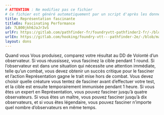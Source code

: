 ```yaml
---
# ATTENTION : Ne modifiez pas ce fichier
# Ce fichier est généré automatiquement par un script d'après les données du module Foundry VTT officiel et de sa traduction
title: Représentation fascinante
titleEn: Fascinating Performance
id: 7LB00jkh6JaJr3vS
urlFr: https://gitlab.com/pathfinder-fr/foundryvtt-pathfinder2-fr/-/blob/master/data/feats/7LB00jkh6JaJr3vS.htm
urlEn: https://gitlab.com/hooking/foundry-vtt---pathfinder-2e/-/blob/master/packs/data/feats.db/fascinating-performance.json
layout: dons
---
```

Quand vous Vous produisez, comparez votre résultat au DD de Volonté d’un observateur. Si vous réussissez, vous fascinez la cible pendant 1 round. Si l’observateur est dans une situation qui nécessite une attention immédiate, telle qu’un combat, vous devez obtenir un succès critique pour le fasciner et l’action Représentation gagne le trait mise hors de combat. Vous devez choisir quelle créature vous tentez de fasciner avant d’effectuer votre test, et la cible est ensuite temporairement immunisée pendant 1 heure. Si vous êtes un expert en Représentation, vous pouvez fasciner jusqu’à quatre observateurs. Si vous êtes un maître, vous pouvez fasciner jusqu’à dix observateurs, et si vous êtes légendaire, vous pouvez fasciner n’importe quel nombre d’observateurs en même temps.
